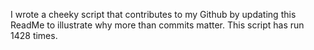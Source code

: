 I wrote a cheeky script that contributes to my Github by updating this ReadMe to illustrate why more than commits matter. This script has run 1428 times.